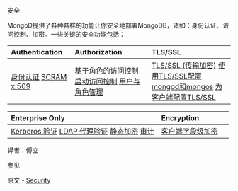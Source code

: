  安全

MongoD提供了各种各样的功能让你安全地部署MongoDB，诸如：身份认证、访问控制、加密。一些关键的安全功能包括：


| Authentication                                               | Authorization                                                | TLS/SSL                                                      |
| :----------------------------------------------------------- | :----------------------------------------------------------- | :----------------------------------------------------------- |
| [身份认证](https://docs.mongodb.com/manual/core/authentication/)  [SCRAM](https://docs.mongodb.com/manual/core/security-scram/)  [x.509](https://docs.mongodb.com/manual/core/security-x.509/) | [基于角色的访问控制](https://docs.mongodb.com/manual/core/authorization/)  [启动访问控制](https://docs.mongodb.com/manual/tutorial/enable-authentication/)  [用户与角色管理](https://docs.mongodb.com/manual/tutorial/manage-users-and-roles/) | [TLS/SSL (传输加密)](https://docs.mongodb.com/manual/core/security-transport-encryption/)  [使用TLS/SSL配置mongod和mongos](https://docs.mongodb.com/manual/tutorial/configure-ssl/) [为客户端配置TLS/SSL ](https://docs.mongodb.com/manual/tutorial/configure-ssl-clients/) |

| Enterprise Only                                              | Encryption                                                   |      |
| :----------------------------------------------------------- | :----------------------------------------------------------- | :--- |
| [Kerberos 验证](https://docs.mongodb.com/manual/core/kerberos/)  [LDAP 代理验证](https://docs.mongodb.com/manual/core/security-ldap/)  [静态加密](https://docs.mongodb.com/manual/core/security-encryption-at-rest/)  [审计](https://docs.mongodb.com/manual/core/auditing/) | [客户端字段级加密](https://docs.mongodb.com/manual/core/security-client-side-encryption/) |      |


译者：傅立


 参见

原文 - [Security]( https://docs.mongodb.com/manual/security/ )

